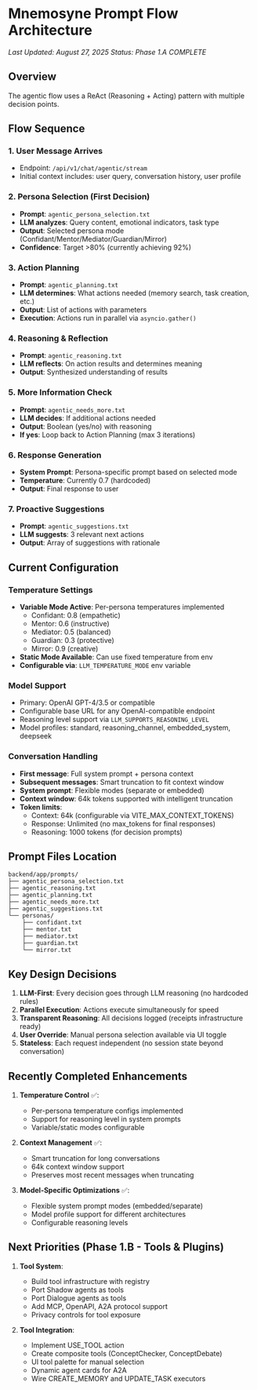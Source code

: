 # Mnemosyne Prompt Flow Architecture
*Last Updated: August 27, 2025*
*Status: Phase 1.A COMPLETE*

## Overview
The agentic flow uses a ReAct (Reasoning + Acting) pattern with multiple decision points.

## Flow Sequence

### 1. User Message Arrives
- Endpoint: `/api/v1/chat/agentic/stream`
- Initial context includes: user query, conversation history, user profile

### 2. Persona Selection (First Decision)
- **Prompt**: `agentic_persona_selection.txt`
- **LLM analyzes**: Query content, emotional indicators, task type
- **Output**: Selected persona mode (Confidant/Mentor/Mediator/Guardian/Mirror)
- **Confidence**: Target >80% (currently achieving 92%)

### 3. Action Planning
- **Prompt**: `agentic_planning.txt`  
- **LLM determines**: What actions needed (memory search, task creation, etc.)
- **Output**: List of actions with parameters
- **Execution**: Actions run in parallel via `asyncio.gather()`

### 4. Reasoning & Reflection
- **Prompt**: `agentic_reasoning.txt`
- **LLM reflects**: On action results and determines meaning
- **Output**: Synthesized understanding of results

### 5. More Information Check
- **Prompt**: `agentic_needs_more.txt`
- **LLM decides**: If additional actions needed
- **Output**: Boolean (yes/no) with reasoning
- **If yes**: Loop back to Action Planning (max 3 iterations)

### 6. Response Generation
- **System Prompt**: Persona-specific prompt based on selected mode
- **Temperature**: Currently 0.7 (hardcoded)
- **Output**: Final response to user

### 7. Proactive Suggestions
- **Prompt**: `agentic_suggestions.txt`
- **LLM suggests**: 3 relevant next actions
- **Output**: Array of suggestions with rationale

## Current Configuration

### Temperature Settings
- **Variable Mode Active**: Per-persona temperatures implemented
  - Confidant: 0.8 (empathetic)
  - Mentor: 0.6 (instructive)
  - Mediator: 0.5 (balanced)
  - Guardian: 0.3 (protective)
  - Mirror: 0.9 (creative)
- **Static Mode Available**: Can use fixed temperature from env
- **Configurable via**: `LLM_TEMPERATURE_MODE` env variable

### Model Support
- Primary: OpenAI GPT-4/3.5 or compatible
- Configurable base URL for any OpenAI-compatible endpoint
- Reasoning level support via `LLM_SUPPORTS_REASONING_LEVEL`
- Model profiles: standard, reasoning_channel, embedded_system, deepseek

### Conversation Handling
- **First message**: Full system prompt + persona context
- **Subsequent messages**: Smart truncation to fit context window
- **System prompt**: Flexible modes (separate or embedded)
- **Context window**: 64k tokens supported with intelligent truncation
- **Token limits**: 
  - Context: 64k (configurable via VITE_MAX_CONTEXT_TOKENS)
  - Response: Unlimited (no max_tokens for final responses)
  - Reasoning: 1000 tokens (for decision prompts)

## Prompt Files Location
```
backend/app/prompts/
├── agentic_persona_selection.txt
├── agentic_reasoning.txt
├── agentic_planning.txt
├── agentic_needs_more.txt
├── agentic_suggestions.txt
└── personas/
    ├── confidant.txt
    ├── mentor.txt
    ├── mediator.txt
    ├── guardian.txt
    └── mirror.txt
```

## Key Design Decisions

1. **LLM-First**: Every decision goes through LLM reasoning (no hardcoded rules)
2. **Parallel Execution**: Actions execute simultaneously for speed
3. **Transparent Reasoning**: All decisions logged (receipts infrastructure ready)
4. **User Override**: Manual persona selection available via UI toggle
5. **Stateless**: Each request independent (no session state beyond conversation)

## Recently Completed Enhancements

1. **Temperature Control** ✅: 
   - Per-persona temperature configs implemented
   - Support for reasoning level in system prompts
   - Variable/static modes configurable

2. **Context Management** ✅:
   - Smart truncation for long conversations
   - 64k context window support
   - Preserves most recent messages when truncating

3. **Model-Specific Optimizations** ✅:
   - Flexible system prompt modes (embedded/separate)
   - Model profile support for different architectures
   - Configurable reasoning levels

## Next Priorities (Phase 1.B - Tools & Plugins)

1. **Tool System**:
   - Build tool infrastructure with registry
   - Port Shadow agents as tools
   - Port Dialogue agents as tools
   - Add MCP, OpenAPI, A2A protocol support
   - Privacy controls for tool exposure

2. **Tool Integration**:
   - Implement USE_TOOL action
   - Create composite tools (ConceptChecker, ConceptDebate)
   - UI tool palette for manual selection
   - Dynamic agent cards for A2A
   - Wire CREATE_MEMORY and UPDATE_TASK executors